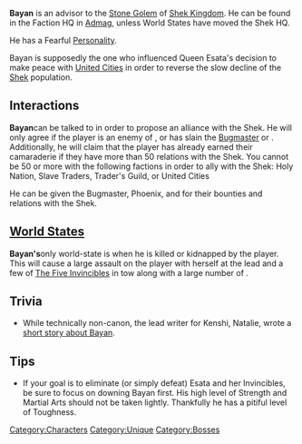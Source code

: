 **Bayan** is an advisor to the [Stone Golem](Stone_Golem.md "wikilink") of
[Shek Kingdom](01%20-%20Projects%20&%20Wikis/Kenshi/Kenshi%20Wiki/Kenshi%20Wiki%20Template/Shek_Kingdom.md "wikilink"). He can be found in the Faction
HQ in [Admag](Admag.md "wikilink"), unless World States have moved the Shek
HQ.

He has a Fearful [Personality](Personality.md "wikilink").

Bayan is supposedly the one who influenced Queen Esata's decision to
make peace with [United Cities](01%20-%20Projects%20&%20Wikis/Kenshi/Kenshi%20Wiki/Kenshi%20Wiki%20Template/United_Cities.md "wikilink") in order to
reverse the slow decline of the [Shek](Shek.md "wikilink") population.

## Interactions

**Bayan**can be talked to in order to propose an alliance with the Shek.
He will only agree if the player is an enemy of [](01%20-%20Projects%20&%20Wikis/Kenshi/Kenshi%20Wiki/Kenshi%20Wiki%20Template/The_Holy_Nation.md), or has slain the
[Bugmaster](Bugmaster.md "wikilink") or [](Holy_Lord_Phoenix.md). Additionally, he will claim that
the player has already earned their camaraderie if they have more than
50 relations with the Shek. You cannot be 50 or more with the following
factions in order to ally with the Shek: Holy Nation, Slave Traders,
Trader's Guild, or United Cities

He can be given the Bugmaster, Phoenix, [](High_Inquisitor_Seta.md) and [](High_Inquisitor_Valtena.md) for their bounties and
relations with the Shek.

## [World States](World_States.md "wikilink")

**Bayan's**only world-state is when he is killed or kidnapped by the
player. This will cause a large assault on the player with [](Esata_the_Stone_Golem.md) herself at the lead and a
few of [The Five Invincibles](The_Five_Invincibles.md "wikilink") in tow
along with a large number of [](Hundred_Guardian.md).

## Trivia

- While technically non-canon, the lead writer for Kenshi, Natalie,
  wrote a [short story about
  Bayan](https://bloodandwhine.blogspot.com/2017/06/bayans-story_24.html?m=0).

## Tips

- If your goal is to eliminate (or simply defeat) Esata and her
  Invincibles, be sure to focus on downing Bayan first. His high level
  of Strength and Martial Arts should not be taken lightly. Thankfully
  he has a pitiful level of Toughness.

[Category:Characters](Category:Characters "wikilink")
[Category:Unique](Category:Unique "wikilink")
[Category:Bosses](Category:Bosses "wikilink")